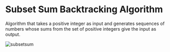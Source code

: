 # Subset Sum Backtracking Algorithm
Algorithm that takes a positive integer as input and generates sequences of numbers whose sums from the set of positive integers give the input as output.

![subsetsum](https://user-images.githubusercontent.com/67313154/131877807-8a604ed9-71d8-4052-8e05-3aeb6a7c6bcf.png)
